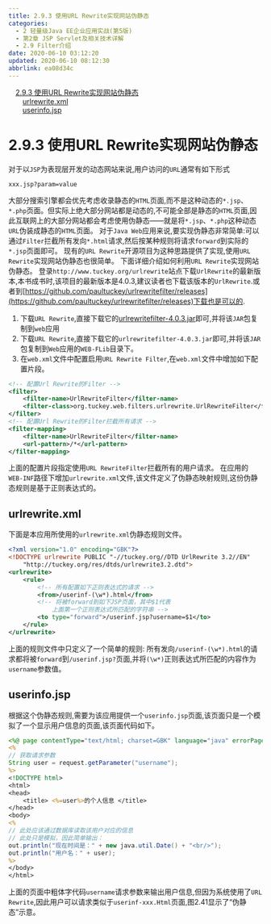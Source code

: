 ```yaml
---
title: 2.9.3 使用URL Rewrite实现网站伪静态
categories: 
  - 2 轻量级Java EE企业应用实战(第5版)
  - 第2章 JSP Servlet及相关技术详解
  - 2.9 Filter介绍
date: 2020-06-10 03:12:20
updated: 2020-06-10 08:12:30
abbrlink: ea08d34c
---
```

<div id='my_toc'><a href="/JavaReadingNotes/ea08d34c/#2-9-3-使用URL-Rewrite实现网站伪静态" class="header_1">2.9.3 使用URL Rewrite实现网站伪静态</a>&nbsp;<br><a href="/JavaReadingNotes/ea08d34c/#urlrewrite-xml" class="header_2">urlrewrite.xml</a>&nbsp;<br><a href="/JavaReadingNotes/ea08d34c/#userinfo-jsp" class="header_2">userinfo.jsp</a>&nbsp;<br></div>
<style>.header_1{margin-left: 1em;}.header_2{margin-left: 2em;}.header_3{margin-left: 3em;}.header_4{margin-left: 4em;}.header_5{margin-left: 5em;}.header_6{margin-left: 6em;}</style>
<!--more-->
<script>if (navigator.platform.search('arm')==-1){document.getElementById('my_toc').style.display = 'none';}var e,p = document.getElementsByTagName('p');while (p.length>0) {e = p[0];e.parentElement.removeChild(e);}</script>

<!--end-->
# 2.9.3 使用URL Rewrite实现网站伪静态
对于以`JSP`为表现层开发的动态网站来说,用户访问的`URL`通常有如下形式
```
xxx.jsp?param=value
```
大部分搜索引擎都会优先考虑收录静态的`HTML`页面,而不是这种动态的`*.jsp`、`*.php`页面。但实际上绝大部分网站都是动态的,不可能全部是静态的`HTML`页面,因此互联网上的大部分网站都会考虑使用伪静态——就是将`*.jsp`、`*.php`这种动态`URL`伪装成静态的`HTML`页面。
对于`Java Web`应用来说,要实现伪静态非常简单:可以通过`Filter`拦截所有发向`*.html`请求,然后按某种规则将请求`forward`到实际的`*.jsp`页面即可。
现有的`URL Rewrite`开源项目为这种思路提供了实现,使用`URL Rewrite`实现网站伪静态也很简单。
下面详细介绍如何利用`URL Rewrite`实现网站伪静态。
登录`http://www.tuckey.org/urlrewrite`站点下载`UrlRewrite`的最新版本,本书成书时,该项目的最新版本是4.0.3,建议读者也下载该版本的`UrlRewrite`.或者到[https://github.com/paultuckey/urlrewritefilter/releases](https://github.com/paultuckey/urlrewritefilter/releases)下载也是可以的.
1. 下载`URL Rewrite`,直接下载它的[urlrewritefilter-4.0.3.jar](https://repo1.maven.org/maven2/org/tuckey/urlrewritefilter/4.0.3/urlrewritefilter-4.0.3.jar)即可,并将该`JAR`包复制到`web`应用
2. 下载`URL Rewrite`,直接下载它的`urlrewritefilter-4.0.3.jar`即可,并将该`JAR`包复制到`Web`应用的`WEB-FLib`目录下。
3. 在`web.xml`文件中配置启用`URL Rewrite Filter`,在`web.xml`文件中增加如下配置片段。
```xml
<!-- 配置Url Rewrite的Filter -->
<filter>
    <filter-name>UrlRewriteFilter</filter-name>
    <filter-class>org.tuckey.web.filters.urlrewrite.UrlRewriteFilter</filter-class>
</filter>
<!-- 配置Url Rewrite的Filter拦截所有请求 -->
<filter-mapping>
    <filter-name>UrlRewriteFilter</filter-name>
    <url-pattern>/*</url-pattern>
</filter-mapping>
```
上面的配置片段指定使用`URL RewriteFilter`拦截所有的用户请求。
在应用的`WEB-INF`路径下增加`urlrewrite.xml`文件,该文件定义了伪静态映射规则,这份伪静态规则是基于正则表达式的。
## urlrewrite.xml
下面是本应用所使用的`urlrewrite.xml`伪静态规则文件。
```xml
<?xml version="1.0" encoding="GBK"?>
<!DOCTYPE urlrewrite PUBLIC "-//tuckey.org//DTD UrlRewrite 3.2//EN"
    "http://tuckey.org/res/dtds/urlrewrite3.2.dtd">
<urlrewrite>
    <rule>
        <!-- 所有配置如下正则表达式的请求 -->
        <from>/userinf-(\w*).html</from>
        <!-- 将被forward到如下JSP页面，其中$1代表
            上面第一个正则表达式所匹配的字符串 -->
        <to type="forward">/userinf.jsp?username=$1</to>
    </rule>
</urlrewrite>
```
上面的规则文件中只定义了一个简单的规则:
所有发向`/userinf-(\w*).html`的请求都将被`forward`到`/userinf.jsp?`页面,并将`(\w*)`正则表达式所匹配的内容作为`username`参数值。
## userinfo.jsp
根据这个伪静态规则,需要为该应用提供一个`userinfo.jsp`页面,该页面只是一个模拟了一个显示用户信息的页面,该页面代码如下。
```jsp
<%@ page contentType="text/html; charset=GBK" language="java" errorPage="" %>
<%
// 获取请求参数
String user = request.getParameter("username");
%>
<!DOCTYPE html>
<html>
<head>
    <title> <%=user%>的个人信息 </title>
</head>
<body>
<%
// 此处应该通过数据库读取该用户对应的信息
// 此处只是模拟，因此简单输出：
out.println("现在时间是：" + new java.util.Date() + "<br/>");
out.println("用户名：" + user);
%>
</body>
</html>
```
上面的页面中粗体字代码`username`请求参数来输出用户信息,但因为系统使用了`URL Rewrite`,因此用户可以请求类似于`userinf-xxx.Html`页面,图2.41显示了“伪静态”示意。
